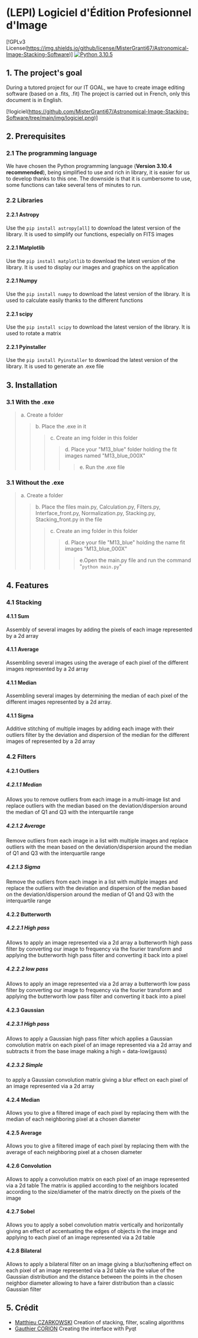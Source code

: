 
# (LEPI) Logiciel d'Édition Profesionnel d'Image
[!GPLv3 License(https://img.shields.io/github/license/MisterGranti67/Astronomical-Image-Stacking-Software)]
[![Python 3.10.5](https://camo.githubusercontent.com/44da37f0f02bf104f0650fa5f2c754ed3f6166066c9210f31bacb9e63d60736e/68747470733a2f2f696d672e736869656c64732e696f2f707970692f707976657273696f6e732f70796261646765732e737667)](https://www.python.org/downloads/)




## 1. The project's goal
During a tutored project for our IT GOAL, we have to create image editing software (based on a .fits, .fit)
The project is carried out in French, only this document is in English.

[!logiciel(https://github.com/MisterGranti67/Astronomical-Image-Stacking-Software/tree/main/img/logiciel.png)]

## 2. Prerequisites
### 2.1 The programming language
We have chosen the Python programming language (**Version 3.10.4 recommended**), being simplified to use and rich in library, it is easier for us to develop thanks to this one. The downside is that it is cumbersome to use, some functions can take several tens of minutes to run.
### 2.2 Libraries
#### 2.2.1 Astropy
Use the ```pip install astropy[all]``` to download the latest version of the library. It is used to simplify our functions, especially on FITS images
#### 2.2.1 Matplotlib
Use the ```pip install matplotlib``` to download the latest version of the library. It is used to display our images and graphics on the application
#### 2.2.1 Numpy
Use the ```pip install numpy``` to download the latest version of the library. It is used to calculate easily thanks to the different functions
#### 2.2.1 scipy
Use the ```pip install scipy``` to download the latest version of the library. It is used to rotate a matrix
#### 2.2.1 Pyinstaller
Use the ```pip install Pyinstaller``` to download the latest version of the library. It is used to generate an .exe file
## 3. Installation
### 3.1 With the .exe
> a. Create a folder
>> b. Place the .exe in it
>>> c. Create an img folder in this folder
>>>> d. Place your "M13_blue" folder holding the fit images named "M13_blue_000X"
>>>>> e. Run the .exe file

### 3.1 Without the .exe
> a. Create a folder
>> b. Place the files main.py, Calculation.py, Filters.py, Interface_front.py, Normalization.py, Stacking.py, Stacking_front.py in the file
>>> c. Create an img folder in this folder
>>>> d. Place your file "M13_blue" holding the name fit images "M13_blue_000X"
>>>>> e.Open the main.py file and run the command "```python main.py```"

## 4. Features
### 4.1 Stacking
#### 4.1.1 Sum
Assembly of several images by adding the pixels of each image represented by a 2d array
#### 4.1.1 Average
Assembling several images using the average of each pixel of the different images represented by a 2d array
#### 4.1.1 Median
Assembling several images by determining the median of each pixel of the different images represented by a 2d array.
#### 4.1.1 Sigma
Additive stitching of multiple images by adding each image with their outliers filter by the deviation and dispersion of the median for the different images of represented by a 2d array
### 4.2 Filters
#### 4.2.1 Outliers
##### 4.2.1.1 Median
Allows you to remove outliers from each image in a multi-image list and replace outliers with the median based on the deviation/dispersion around the median of Q1 and Q3 with the interquartile range
##### 4.2.1.2 Average
Remove outliers from each image in a list with multiple images and replace outliers with the mean based on the deviation/dispersion around the median of Q1 and Q3 with the interquartile range
##### 4.2.1.3 Sigma
Remove the outliers from each image in a list with multiple images and replace the outliers with the deviation and dispersion of the median based on the deviation/dispersion around the median of Q1 and Q3 with the interquartile range

#### 4.2.2 Butterworth
##### 4.2.2.1 High pass
Allows to apply an image represented via a 2d array a butterworth high pass filter by converting our image to frequency via the fourier transform and applying the butterworth high pass filter and converting it back into a pixel
##### 4.2.2.2 low pass
Allows to apply an image represented via a 2d array a butterworth low pass filter by converting our image to frequency via the fourier transform and applying the butterworth low pass filter and converting it back into a pixel
#### 4.2.3 Gaussian
##### 4.2.3.1 High pass
Allows to apply a Gaussian high pass filter which applies a Gaussian convolution matrix on each pixel of an image represented via a 2d array and subtracts it from the base image making a high = data-low(gauss)
##### 4.2.3.2 Simple
to apply a Gaussian convolution matrix giving a blur effect on each pixel of an image represented via a 2d array

#### 4.2.4 Median
Allows you to give a filtered image of each pixel by replacing them with the median of each neighboring pixel at a chosen diameter
#### 4.2.5 Average
Allows you to give a filtered image of each pixel by replacing them with the average of each neighboring pixel at a chosen diameter
#### 4.2.6 Convolution
Allows to apply a convolution matrix on each pixel of an image represented via a 2d table The matrix is applied according to the neighbors located according to the size/diameter of the matrix directly on the pixels of the image
#### 4.2.7 Sobel
Allows you to apply a sobel convolution matrix vertically and horizontally giving an effect of accentuating the edges of objects in the image and applying to each pixel of an image represented via a 2d table
#### 4.2.8 Bilateral
Allows to apply a bilateral filter on an image giving a blur/softening effect on each pixel of an image represented via a 2d table via the value of the Gaussian distribution and the distance between the points in the chosen neighbor diameter allowing to have a fairer distribution than a classic Gaussian filter

## 5. Crédit
- [Matthieu CZARKOWSKI](https://github.com/la-ref) Creation of stacking, filter, scaling algorithms
- [Gauthier CORION](https://github.com/MisterGranti67) Creating the interface with Pyqt


